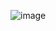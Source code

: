 ![image](https://user-images.githubusercontent.com/58474431/185610730-505351e7-f9fd-43e2-9c6c-7d5dac84283d.png)
